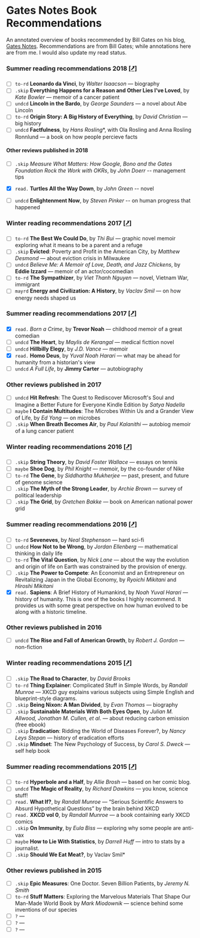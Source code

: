 Gates Notes Book Recommendations
================================

An annotated overview of books recommended by Bill Gates on his blog, [Gates Notes](https://www.gatesnotes.com/Books#All). 
Recommendations are from Bill Gates; while annotations here are from me. I would also update my read status. 


### Summer reading recommendations 2018 [[⭷]](https://www.gatesnotes.com/About-Bill-Gates/Summer-Books-2018)
- [ ]  `to-rd` **Leonardo da Vinci**, by *Walter Isaacson* — biography
- [ ]  `.skip` **Everything Happens for a Reason and Other Lies I’ve Loved**, by *Kate Bowler* — memoir of a cancer patient 
- [ ]  `undcd` **Lincoln in the Bardo**, by *George Saunders* — a novel about Abe Lincoln
- [ ]  `to-rd` **Origin Story: A Big History of Everything**, by *David Christian* — big history
- [ ]  `undcd` **Factfulness**, by *Hans Rosling**, with Ola Rosling and Anna Rosling Ronnlund — a book on how people percieve facts

#### Other reviews published in 2018
- [ ]  `.skip` *Measure What Matters: How Google, Bono and the Gates Foundation Rock the Work with OKRs*, by *John Doerr* -- management tips
- [x]  `read.` **Turtles All the Way Down**, by *John Green* -- novel 
- [ ]  `undcd` **Enlightenment Now**, by *Steven Pinker* -- on human progress that happened


### Winter reading recommendations 2017 [[⭷]](https://www.gatesnotes.com/About-Bill-Gates/Best-Books-2017)
- [ ]  `to-rd` **The Best We Could Do**, by *Thi Bui* —  graphic novel memoir exploring what it means to be a parent and a refuge
- [ ]  `.skip` **Evicted**: Poverty and Profit in the American City, by *Matthew Desmond* — about eviction crisis in Milwaukee
- [ ]  `undcd` *Believe Me: A Memoir of Love, Death, and Jazz Chickens*, by **Eddie Izzard** — memoir of an actor/cocomedian
- [ ]  `to-rd` **The Sympathizer**, by *Viet Thanh Nguyen* — novel, Vietnam War, immigrant
- [ ]  `mayrd` **Energy and Civilization: A History**, by *Vaclav Smil* — on how energy needs shaped us

### Summer reading recommendations 2017 [[⭷]](https://www.gatesnotes.com/About-Bill-Gates/Summer-Books-2017)
- [x]  `read.` *Born a Crime*, by **Trevor Noah** — childhood memoir of a great comedian
- [ ]  `undcd` **The Heart**, by *Maylis de Kerangal* — medical ficttion novel 
- [ ]  `undcd` **Hillbilly Elegy**, by *J.D. Vance* — memoir
- [x]  `read.` **Homo Deus**, by *Yuval Noah Harari* — what may be ahead for humanity from a historian's view
- [ ]  `undcd` *A Full Life*, by **Jimmy Carter** — autobiography 

### Other reviews published in 2017
- [ ]  `undcd` **Hit Refresh**: The Quest to Rediscover Microsoft's Soul and Imagine a Better Future for Everyone Kindle Edition
by *Satya Nadella*
- [ ]  `maybe` **I Contain Multitudes**: The Microbes Within Us and a Grander View of Life, by *Ed Yong* — on microbes
- [ ]  `.skip` **When Breath Becomes Air**, by *Paul Kalanithi* — autobiog memoir of a lung cancer patient 

### Winter reading recommendations 2016 [[⭷]](https://www.gatesnotes.com/About-Bill-Gates/Best-Books-2016)
- [ ]  `.skip` **String Theory**, by *David Foster Wallace* — essays on tennis
- [ ]  `maybe` **Shoe Dog**, by *Phil Knight* — memoir, by the co-founder of Nike 
- [ ]  `to-rd` **The Gene**, by *Siddhartha Mukherjee* — past, present, and future of genome science
- [ ]  `.skip` **The Myth of the Strong Leader**, by *Archie Brown* — survey of political leadership
- [ ]  `.skip` **The Grid**, by *Gretchen Bakke* — book on American national power grid 

### Summer reading recommendations 2016 [[⭷]](https://www.gatesnotes.com/About-Bill-Gates/Summer-Books-2016)
- [ ]  `to-rd` **Seveneves**, by *Neal Stephenson* — hard sci-fi
- [ ]  `undcd` **How Not to be Wrong**, by *Jordan Ellenberg* — mathematical thinking in daily life
- [ ]  `to-rd` **The Vital Question**, by *Nick Lane* — about the way the evolution and origin of life on Earth was constrained by the provision of energy.
- [ ]  `.skip` **The Power to Compete**: An Economist and an Entrepreneur on Revitalizing Japan in the Global Economy, by *Ryoichi Mikitani* and *Hiroshi Mikitani*
- [x]  `read.` **Sapiens**: A Brief History of Humankind, by *Noah Yuval Harari* — history of humanity. This is one of the books I highly recommend. It provides us with some great perspective on how human evolved to be along with a historic timeline.  

### Other reviews published in 2016 
- [ ]  `undcd` **The Rise and Fall of American Growth**, by *Robert J. Gordon* — non-fiction

### Winter reading recommendations 2015 [[⭷]](https://www.gatesnotes.com/About-Bill-Gates/Best-Books-2015)
- [ ]  `.skip` **The Road to Character**, by *David Brooks*
- [ ]  `to-rd` **Thing Explainer**: Complicated Stuff in Simple Words, by *Randall Munroe* — XKCD guy explains various subjects using Simple English and blueprint-style diagrams.
- [ ]  `.skip` **Being Nixon: A Man Divided**, by *Evan Thomas* — biography
- [ ]  `.skip` **Sustainable Materials With Both Eyes Open**, by *Julian M. Allwood, Jonathan M. Cullen, et al.* — about reducing carbon emission (free ebook)
- [ ]  `.skip` **Eradication**: Ridding the World of Diseases Forever?, by *Nancy Leys Stepan* — history of eradication efforts
- [ ]  `.skip` **Mindset**: The New Psychology of Success, by *Carol S. Dweck* — self help book

### Summer reading recommendations 2015 [[⭷]](https://www.gatesnotes.com/About-Bill-Gates/Summer-Books-2015)
- [ ]  `to-rd` **Hyperbole and a Half**, by *Allie Brosh* — based on her comic blog.  
- [ ]  `undcd` **The Magic of Reality**, by *Richard Dawkins* —  you know, science stuff!
- [ ]  `read.` **What If?**, by *Randall Munroe* —  “Serious Scientific Answers to Absurd Hypothetical Questions” by the brain behind XKCD
- [ ]  `read.` **XKCD vol 0**, by *Randall Munroe* — a book containing early XKCD comics 
- [ ]  `.skip` **On Immunity**, by *Eula Biss* — exploring why some people are anti-vax 
- [ ]  `maybe` **How to Lie With Statistics**, by *Darrell Huff* — intro to stats by a journalist. 
- [ ]  `.skip` **Should We Eat Meat?**, by Vaclav Smil* 

### Other reviews published in 2015
- [ ]  `.skip` **Epic Measures**: One Doctor. Seven Billion Patients, by *Jeremy N. Smith*  
- [ ]  `to-rd` **Stuff Matters**: Exploring the Marvelous Materials That Shape Our Man-Made World
Book by *Mark Miodownik* — science behind some inventions of our species
- [ ]  `?`  — 
- [ ]  `?`  — 
- [ ]  `?`  — 